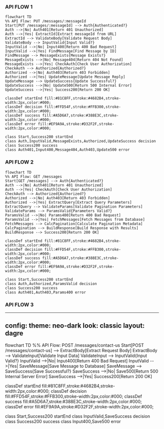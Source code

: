### API FLOW 1
```mermaid
flowchart TD
%% API Flow: PUT /messages/:messageId
Start[PUT /messages/:messageId] --> Auth{Authenticated?}
Auth -->|No| Auth401[Return 401 Unauthorized]
Auth -->|Yes| ExtractId[Extract messageId from URL]
ExtractId --> ValidateBody[Validate Request Body]
ValidateBody --> InputValid{Input Valid?}
InputValid -->|No| Input400[Return 400 Bad Request]
InputValid -->|Yes| FindMessage[Find Message by ID]
FindMessage --> MessageExists{Message Exists?}
MessageExists -->|No| Message404[Return 404 Not Found]
MessageExists -->|Yes| CheckAuth[Check User Authorization]
CheckAuth --> Authorized{Authorized?}
Authorized -->|No| Auth403[Return 403 Forbidden]
Authorized -->|Yes| UpdateMessage[Update Message Reply]
UpdateMessage --> UpdateSuccess{Update Successful?}
UpdateSuccess -->|No| Update500[Return 500 Internal Error]
UpdateSuccess -->|Yes| Success200[Return 200 OK]

classDef startEnd fill:#81C8FF,stroke:#4682B4,stroke-width:2px,color:#000;
classDef decision fill:#FFD54F,stroke:#FFB300,stroke-width:2px,color:#000;
classDef success fill:#A5D6A7,stroke:#388E3C,stroke-width:2px,color:#000;
classDef error fill:#EF9A9A,stroke:#D32F2F,stroke-width:2px,color:#000;

class Start,Success200 startEnd
class Auth,InputValid,MessageExists,Authorized,UpdateSuccess decision
class Success200 success
class Auth401,Input400,Message404,Auth403,Update500 error
```

### API FLOW 2
```mermaid
flowchart TD
%% API Flow: GET /messages
Start[GET /messages] --> Auth{Authenticated?}
Auth -->|No| Auth401[Return 401 Unauthorized]
Auth -->|Yes| CheckAuth[Check User Authorization]
CheckAuth --> Authorized{Authorized?}
Authorized -->|No| Auth403[Return 403 Forbidden]
Authorized -->|Yes| ExtractQuery[Extract Query Parameters]
ExtractQuery --> ValidateParams[Validate Pagination Parameters]
ValidateParams --> ParamsValid{Parameters Valid?}
ParamsValid -->|No| Params400[Return 400 Bad Request]
ParamsValid -->|Yes| FetchMessages[Fetch Messages from Database]
FetchMessages --> CalcPagination[Calculate Pagination Metadata]
CalcPagination --> BuildResponse[Build Response with Results]
BuildResponse --> Success200[Return 200 OK]

classDef startEnd fill:#81C8FF,stroke:#4682B4,stroke-width:2px,color:#000;
classDef decision fill:#FFD54F,stroke:#FFB300,stroke-width:2px,color:#000;
classDef success fill:#A5D6A7,stroke:#388E3C,stroke-width:2px,color:#000;
classDef error fill:#EF9A9A,stroke:#D32F2F,stroke-width:2px,color:#000;

class Start,Success200 startEnd
class Auth,Authorized,ParamsValid decision
class Success200 success
class Auth401,Auth403,Params400 error
```

### API FLOW 3
---
config:
  theme: neo-dark
  look: classic
  layout: dagre
---
flowchart TD
%% API Flow: POST /messages/contact-us
Start[POST /messages/contact-us] --> ExtractBody[Extract Request Body]
ExtractBody --> ValidateInput[Validate Input Data]
ValidateInput --> InputValid{Input Valid?}
InputValid -->|No| Input400[Return 400 Bad Request]
InputValid -->|Yes| SaveMessage[Save Message to Database]
SaveMessage --> SaveSuccess{Save Successful?}
SaveSuccess -->|No| Save500[Return 500 Internal Server Error]
SaveSuccess -->|Yes| Success200[Return 200 OK]

classDef startEnd fill:#81C8FF,stroke:#4682B4,stroke-width:2px,color:#000;
classDef decision fill:#FFD54F,stroke:#FFB300,stroke-width:2px,color:#000;
classDef success fill:#A5D6A7,stroke:#388E3C,stroke-width:2px,color:#000;
classDef error fill:#EF9A9A,stroke:#D32F2F,stroke-width:2px,color:#000;

class Start,Success200 startEnd
class InputValid,SaveSuccess decision
class Success200 success
class Input400,Save500 error
